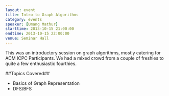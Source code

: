 ```yaml
---
layout: event
title: Intro to Graph Algorithms
category: events
speaker: [Umang Mathur] 
starttime: 2013-10-15 21:00:00
endtime: 2013-10-15 22:00:00
venue: Seminar Hall
---
```


This was an introductory session on graph algorithms, mostly catering for ACM ICPC Participants.
We had a mixed crowd from a couple of freshies to quite a few enthusiastic fourthies.

##Topics Covered##

* Basics of Graph Representation
* DFS/BFS
